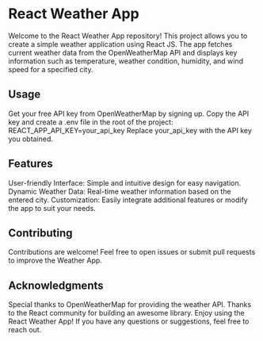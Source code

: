 # React Weather App
Welcome to the React Weather App repository! This project allows you to create a simple weather application using React JS. The app fetches current weather data from the OpenWeatherMap API and displays key information such as temperature, weather condition, humidity, and wind speed for a specified city.

## Usage
Get your free API key from OpenWeatherMap by signing up.
Copy the API key and create a .env file in the root of the project:
REACT_APP_API_KEY=your_api_key
Replace your_api_key with the API key you obtained.

## Features
User-friendly Interface: Simple and intuitive design for easy navigation.
Dynamic Weather Data: Real-time weather information based on the entered city.
Customization: Easily integrate additional features or modify the app to suit your needs.

## Contributing
Contributions are welcome! Feel free to open issues or submit pull requests to improve the Weather App.

## Acknowledgments
Special thanks to OpenWeatherMap for providing the weather API.
Thanks to the React community for building an awesome library.
Enjoy using the React Weather App! If you have any questions or suggestions, feel free to reach out.
